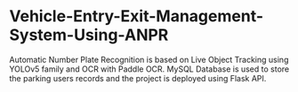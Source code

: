 # Vehicle-Entry-Exit-Management-System-Using-ANPR
Automatic Number Plate Recognition is based on Live Object Tracking using YOLOv5 family and OCR with Paddle OCR. MySQL Database is used to store the parking users records and the project is deployed using  Flask API.
